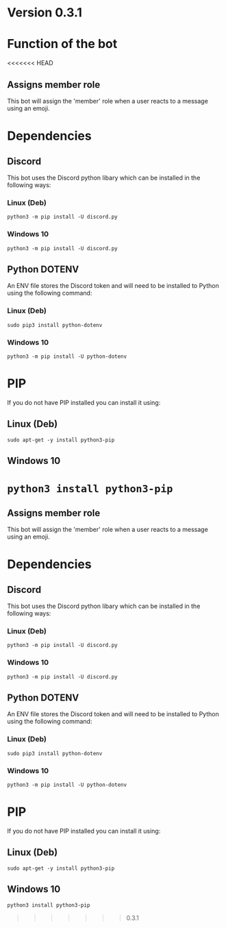 # Version 0.3.1

# Function of the bot
<<<<<<< HEAD

## Assigns member role
This bot will assign the 'member' role when a user reacts to a message using an emoji.

# Dependencies

## Discord
This bot uses the Discord python libary which can be installed in the following ways:

### Linux (Deb)
`python3 -m pip install -U discord.py`

### Windows 10
`python3 -m pip install -U discord.py`

## Python DOTENV
An ENV file stores the Discord token and will need to be installed to Python using the following command:

### Linux (Deb)
`sudo pip3 install python-dotenv`

### Windows 10
`python3 -m pip install -U python-dotenv`

# PIP
If you do not have PIP installed you can install it using:

## Linux (Deb)
`sudo apt-get -y install python3-pip`

## Windows 10
`python3 install python3-pip`
=======

## Assigns member role
This bot will assign the 'member' role when a user reacts to a message using an emoji.

# Dependencies

## Discord
This bot uses the Discord python libary which can be installed in the following ways:

### Linux (Deb)
`python3 -m pip install -U discord.py`

### Windows 10
`python3 -m pip install -U discord.py`

## Python DOTENV
An ENV file stores the Discord token and will need to be installed to Python using the following command:

### Linux (Deb)
`sudo pip3 install python-dotenv`

### Windows 10
`python3 -m pip install -U python-dotenv`

# PIP
If you do not have PIP installed you can install it using:

## Linux (Deb)
`sudo apt-get -y install python3-pip`

## Windows 10
`python3 install python3-pip`

>>>>>>> 0.3.1

